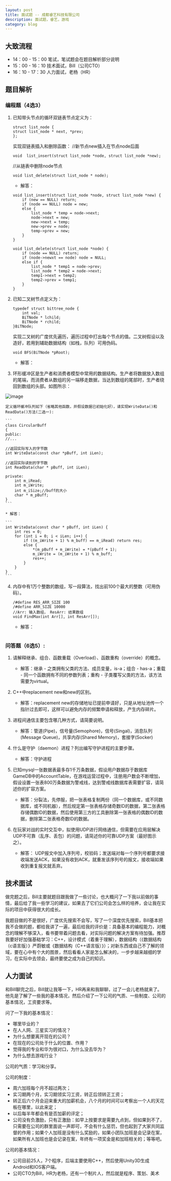 ```yaml
---
layout: post
title: 面试题 -- 成都睿艺科技有限公司
description: 面试题，睿艺，游戏
category: blog
---
```


## 大致流程

* 14：00 - 15：00 笔试，笔试题会在题目解析部分说明
* 15：00 - 16：10 技术面试，Bill（公司CTO）
* 16：10 - 17：30 人力面试，老杨（HR）

## 题目解析

### 编程题（4选3）
1. 已知带头节点的循环双链表节点定义为：
	
	```
	struct list_node {
	struct list_node * next, *prev;
	};
	```
	实现双链表插入和删除函数：
	//新节点new插入在节点node后面
	
	```
	void  list_insert(struct list_node *node, struct list_node *new);
	```
	
	//从链表中删除node节点
	
	```
	void list_delete(struct list_node * node);
	```

	* 解答：

	```
	void list_insert(struct list_node *node, struct list_node *new) {
		if (new == NULL) return;
		if (node == NULL) node = new;
		else {
			list_node * temp = node->next;
			node->next = new;
			new->next = temp;
			new->prev = node;
			temp->prev = new;
		}
	}
	
	void list_delete(struct list_node *node) {
		if (node == NULL) return;
		if (node->newxt == node) node = NULL;
		else if {
			list_node * temp1 = node->prev;
			list_node * temp2 = node->next;
			temp1->next = temp2;
			temp2->prev = temp1;
		}
	}
	```
	
2. 已知二叉树节点定义为：

	```
	typedef struct bittree_node {
		int val;
		BiTNode * lchild;
		BiTNode * rchild;
	}BiTNode;
	```
	实现二叉树的广度优先遍历，遍历过程中打出每个节点的值。二叉树假设以及造好，若用到辅助数据结构（如栈，队列）可用伪码。
	
	```
	void BFS(BiTNode *pRoot);
	```
	
	* 解答：
	
3. 环形缓冲区是生产者和消费者模型中常用的数据结构。生产者将数据放入数组的尾端，而消费者从数组的另一端移走数据，当达到数组的尾部时，生产者绕回到数组的头部。如图所示：

![image](/images/2016-05-21-Interview-Ruiyi/CircularBuff.jpg)

	定义循环缓冲队列如下（省略其他函数，并假设数据已初始化好），请实现WriteData()和ReadData()方法(二选一):

	```
	class CircularBuff
	{
	public:
	//...
	
	//返回实际写入的字节数
	int WriteData(const char *pBuff, int iLen);
	
	//返回实际读到的字节数
	int ReadData(char * pBuff, int iLen);
	
	private:
		int m_iRead;
		int m_iWrite;
		int m_iSize;//buff的大小
		char * m_pBuff;
	}
	```

	* 解答：

	```
	int WriteData(const char * pBuff, int iLen) {
		int res = 0;
		for (int i = 0; i < iLen; i++) {
			if ((m_iWrite + 1) % m_buff) == m_iRead) return res;
			else {
				*(m_pBuff + m_iWrite) = *(pBuff + 1);
				m_iWrite = (m_iWrite + 1) % m_buff;
				res++;
			}
		}
	}
	```
	

4. 内存中有1万个整数的数组，写一段算法，找出前100个最大的整数（可用伪码）。

	```
	/#define RES_ARR_SIZE 100
	/#define ARR_SIZE 10000
	//Arr: 输入数组， ResArr: 结果数组
	void FindMax(int Arr[], int ResArr[]);
	```
 
 	* 解答：
 	
 	```
 	
 	```
### 问答题（6选5）:

1. 请解释继承、组合、函数重载（Overload）、函数重构（override）的概念。

	* 解答：继承 - 之类拥有父类的方法、成员变量，is-a；组合 - has-a；重载 - 同一个函数拥有不同的参数列表；重构 - 子类覆写父类的方法，该方法需要为virtual。

2. C++中replacement new和new的区别。

	* 解答：replacement new的存储地址已提前申请好，只是从地址池传一个指针过去即可，这样可以避免内存的频繁申请和释放，产生内存碎片。
	
3. 进程间通信主要包含哪几种方式，请简要说明。

	* 解答：管道(Pipe)，信号量(Semophore)，信号(Singal)，消息队列(Message Queue)，共享内存(Shared Memory)，套接字(Socker)

4. 什么是守护（daemon）进程？列出编写守护进程的主要步骤。
	
	* 解答：守护进程
	
5. 已知mysql一张数据表最多存1千万条数据，假设用户数据存于数据库GameDB中的AccountTable，在游戏运营过程中，注册用户数会不断增加，假设设置一张表800万条数据为警戒线，达到警戒线数据库表需要扩容，请简述你的扩容方案。

	* 解答：分裂法，先停服，把一张表格复制两份（同一个数据库，或不同数据库，或不同机器），然后规定第一张表格存储奇数ID的数据，第二张表格存储偶数ID的数据，然后使用第三方的工具删除第一张表格的偶数ID的数据，删除第二张表格奇数ID的数据。

6. 在玩家对战的实时交互中，拟使用UDP进行网络通信，但需要在应用层解决UDP不可靠（乱序、丢包）的问题，请简述你的可靠UDP方案（最好图示之）。

	* 解答： UDP报文中加入序列号，校验码；发送端对每一个序列号都要求接收端发送ACK，如果没有收到ACK，就重发该序列号的报文，接收端如果收到重复报文就丢弃。
	
## 技术面试

做完题之后，Bill主要就题目跟我做了一些讨论，也大概问了一下我以前做的事情，最后给了我一些学习的建议，如果去了它们公司会怎么样的培养，会让我在实际的项目中获得很大的成长。

我题目做的不是很好，广度优先搜索不会写，写了一个深度优先搜索，Bill基本把我不会做的题，都给我讲了一遍，最后给我的评价是：具备基本的编程能力，对概念的理解不够深入，看书要带着问题去看，对实际问题的解决方案有待加强。推荐我要好好加强基础学习：C++，设计模式（着重于理解），数据结构（《数据结构（c语言版）》严蔚敏或《数据结构（C++语言版）》）；对新东西或自己不了解的领域，要在心中有个大的图景，然后看看人家是怎么解决的，一步步越来越细的学习，在实际中去领会，最终要使之成为自己的知识。

## 人力面试

和Bill聊完之后，Bill就让我等一下，HR再来和我聊聊，过了一会儿老杨就来了。他先是了解了一些我的基本情况，然后介绍了一下公司的气质、一些制度、公司的基本情况，工资要求等。

问了一下我的基本情况：

* 哪里毕业的？
* 在人人网、三星实习的情况？
* 为什么想要离开现在的公司？
* 在现在的公司处于什么的位置、作用？
* 觉得我的专业和华为很对口，为什么没去华为？
* 为什么想去游戏行业？

公司的气质：学习和分享。

公司的制度：

* 周六加班每个月不超过两次；
* 实习期两个月，实习期领实习工资，转正后领转正工资；
* 转正后六个月会迎来重大的加薪机会，八个月的时间可以考察出一个人的天花板在哪里，以此来定；
* 以后每半年都会有是否加薪的评定；
* 公司没有负激励，只有正激励：如早上按要求是需要九点到，但如果到不了，只需要在公司的群里面说一声即可，不会有什么惩罚，但也起到了大家共同监督的作用；如果个人加班是没有什么奖励的，如果小团队加班是会记录在案，如果所有人加班也是会记录在案，年终有一项奖金是和加班相关的；等等吧。

公司的基本情况：

* 公司目前25人，7个程序，后端主要使用C++，然后使用Unity3D生成Android和IOS客户端。
* 公司CTO为Bill，HR为老杨，还有一个制片人，然后就是程序、策划、美术
